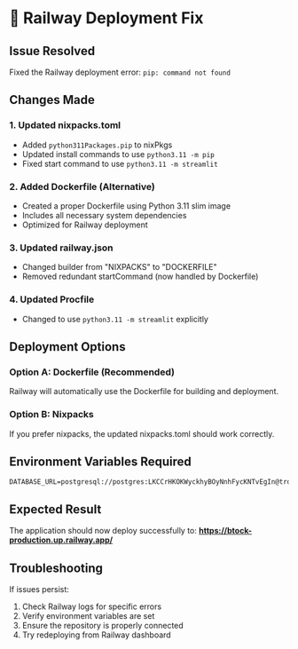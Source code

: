 # 🔧 Railway Deployment Fix

## Issue Resolved
Fixed the Railway deployment error: `pip: command not found`

## Changes Made

### 1. **Updated nixpacks.toml**
- Added `python311Packages.pip` to nixPkgs
- Updated install commands to use `python3.11 -m pip`
- Fixed start command to use `python3.11 -m streamlit`

### 2. **Added Dockerfile (Alternative)**
- Created a proper Dockerfile using Python 3.11 slim image
- Includes all necessary system dependencies
- Optimized for Railway deployment

### 3. **Updated railway.json**
- Changed builder from "NIXPACKS" to "DOCKERFILE"
- Removed redundant startCommand (now handled by Dockerfile)

### 4. **Updated Procfile**
- Changed to use `python3.11 -m streamlit` explicitly

## Deployment Options

### Option A: Dockerfile (Recommended)
Railway will automatically use the Dockerfile for building and deployment.

### Option B: Nixpacks
If you prefer nixpacks, the updated nixpacks.toml should work correctly.

## Environment Variables Required
```
DATABASE_URL=postgresql://postgres:LKCCrHKOKWyckhyBOyNnhFycKNTvEgIn@trolley.proxy.rlwy.net:59937/railway
```

## Expected Result
The application should now deploy successfully to:
**https://btock-production.up.railway.app/**

## Troubleshooting
If issues persist:
1. Check Railway logs for specific errors
2. Verify environment variables are set
3. Ensure the repository is properly connected
4. Try redeploying from Railway dashboard
